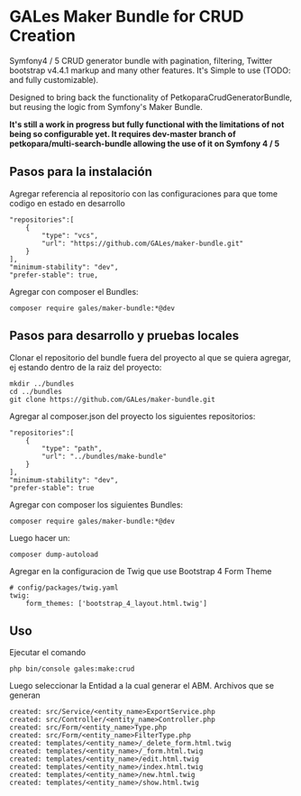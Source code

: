 # GALes Maker Bundle for CRUD Creation

Symfony4 / 5 CRUD generator bundle with pagination, filtering, Twitter bootstrap v4.4.1 markup and many other features. It's Simple to use (TODO: and fully customizable).

Designed to bring back the functionality of PetkoparaCrudGeneratorBundle, but reusing the logic from Symfony's Maker Bundle.

<b>It's still a work in progress but fully functional with the limitations of not being so configurable yet.
It requires dev-master branch of petkopara/multi-search-bundle allowing the use of it on Symfony 4 / 5</b>


## Pasos para la instalación
Agregar referencia al repositorio con las configuraciones para que tome codigo en estado en desarrollo

    "repositories":[
        {
            "type": "vcs",
            "url": "https://github.com/GALes/maker-bundle.git"
        }
    ],
    "minimum-stability": "dev",
    "prefer-stable": true,

Agregar con composer el Bundles:

    composer require gales/maker-bundle:*@dev

## Pasos para desarrollo y pruebas locales
Clonar el repositorio del bundle fuera del proyecto al que se quiera agregar, ej estando dentro de la raiz del proyecto:

    mkdir ../bundles
    cd ../bundles
    git clone https://github.com/GALes/maker-bundle.git

Agregar al composer.json del proyecto los siguientes repositorios:

    "repositories":[
        {
            "type": "path",
            "url": "../bundles/make-bundle"
        }
    ],
    "minimum-stability": "dev",
    "prefer-stable": true
    
Agregar con composer los siguientes Bundles:

    composer require gales/maker-bundle:*@dev

Luego hacer un:

    composer dump-autoload

Agregar en la configuracion de Twig que use Bootstrap 4 Form Theme

    # config/packages/twig.yaml
    twig:
        form_themes: ['bootstrap_4_layout.html.twig']
        
## Uso
Ejecutar el comando 

    php bin/console gales:make:crud

Luego seleccionar la Entidad a la cual generar el ABM. Archivos que se generan

    created: src/Service/<entity_name>ExportService.php
    created: src/Controller/<entity_name>Controller.php
    created: src/Form/<entity_name>Type.php
    created: src/Form/<entity_name>FilterType.php
    created: templates/<entity_name>/_delete_form.html.twig
    created: templates/<entity_name>/_form.html.twig
    created: templates/<entity_name>/edit.html.twig
    created: templates/<entity_name>/index.html.twig
    created: templates/<entity_name>/new.html.twig
    created: templates/<entity_name>/show.html.twig
